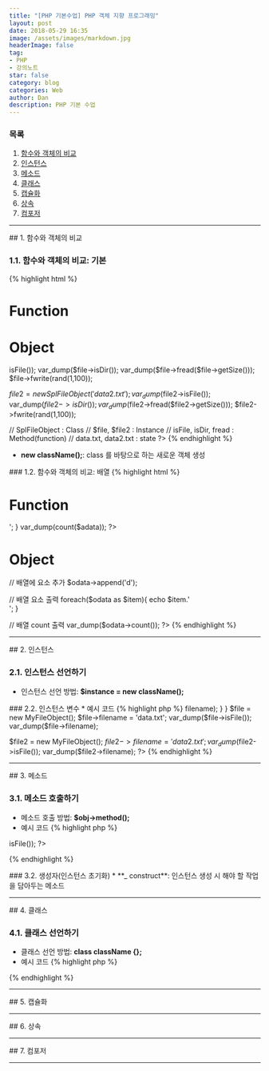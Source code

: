 ```yaml
---
title: "[PHP 기본수업] PHP 객체 지향 프로그래밍"
layout: post
date: 2018-05-29 16:35
image: /assets/images/markdown.jpg
headerImage: false
tag:
- PHP
- 강의노트
star: false
category: blog
categories: Web
author: Dan
description: PHP 기본 수업
---
```

### 목록
1. <a href="#one">함수와 객체의 비교</a><br>
2. <a href="#two">인스턴스</a><br>
3. <a href="#three">메소드</a><br>
4. <a href="#four">클래스</a><br>
5. <a href="#five">캡슐화</a><br>
6. <a href="#six">상속</a><br>
7. <a href="#seven">컴포저</a><br>

---
<div id="one"></div>
## 1. 함수와 객체의 비교

### 1.1. 함수와 객체의 비교: 기본
{% highlight html %}
<h1>Function</h1>
<?php
var_dump(is_file('data.txt'));
var_dump(is_dir('data.txt'));
var_dump(file_get_contents('data.txt'));
file_put_contents('data.txt', rand(1,100));
?>
<h1>Object</h1>
<?php
// 객체를 사용하면 함수의 인자를 줄 필요가 없다.
$file = new SplFileObject('data.txt');
var_dump($file->isFile());
var_dump($file->isDir());
var_dump($file->fread($file->getSize()));
$file->fwrite(rand(1,100));

$file2 = new SplFileObject('data2.txt');
var_dump($file2->isFile());
var_dump($file2->isDir());
var_dump($file2->fread($file2->getSize()));
$file2->fwrite(rand(1,100));

// SplFileObject : Class
// $file, $file2 : Instance
// isFile, isDir, fread : Method(function)
// data.txt, data2.txt : state
?>
{% endhighlight %}

* <span class="evidence-yellow">**new className();**</span>: class 를 바탕으로 하는 새로운 객체 생성

<div class="breaker"></div>
### 1.2. 함수와 객체의 비교: 배열
{% highlight html %}
<h1>Function</h1>
<?php
$adata = array('a', 'b', 'c');
array_push($adata, 'd');
foreach($adata as $item){
  echo $item.'<br>';
}
var_dump(count($adata));
?>

<h1>Object</h1>
<?php
// 배열 선언
$odata = new ArrayObject(array('a', 'b', 'c'));

// 배열에 요소 추가
$odata->append('d');

// 배열 요소 출력
foreach($odata as $item){
  echo $item.'<br>';
}

// 배열 count 출력
var_dump($odata->count());
?>
{% endhighlight %}


---
<div id="two"></div>
## 2. 인스턴스

### 2.1. 인스턴스 선언하기
* 인스턴스 선언 방법: <span class="evidence-yellow">**$instance = new className();**</span>

<div class="breaker"></div>
### 2.2. 인스턴스 변수
* 예시 코드
{% highlight php %}
<?php
class MyFileObject{
  function isFile(){
    return is_file($this->filename);
  }
}
$file = new MyFileObject();
$file->filename = 'data.txt';
var_dump($file->isFile());
var_dump($file->filename);

$file2 = new MyFileObject();
$file2->filename = 'data2.txt';
var_dump($file2->isFile());
var_dump($file2->filename);
?>
{% endhighlight %}


---
<div id="three"></div>
## 3. 메소드

### 3.1. 메소드 호출하기
* 메소드 호출 방법: <span class="evidence-yellow">**$obj->method();**</span>
* 예시 코드
{% highlight php %}
<?php
$file = new MyFileObject();
var_dump($file->isFile());
?>
{% endhighlight %}

<div class="breaker"></div>
### 3.2. 생성자(인스턴스 초기화)
* **_ construct**: 인스턴스 생성 시 해야 할 작업을 담아두는 메소드


---
<div id="four"></div>
## 4. 클래스

### 4.1. 클래스 선언하기
* 클래스 선언 방법: <span class="evidence-yellow">**class className {};**</span>
* 예시 코드
{% highlight php %}
<?php
  class MyFileObject {
    function isFile() {
      return is_file('data.txt');
    }
  }
?>
{% endhighlight %}

---
<div id="five"></div>
## 5. 캡슐화

---
<div id="six"></div>
## 6. 상속

---
<div id="seven"></div>
## 7. 컴포저

---
